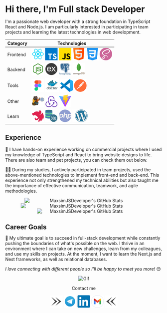 <h1 style="margin-bottom: 0;">Hi there, I'm Full stack Developer</h1>

I'm a passionate web developer with a strong foundation in TypeScript React and Node.js. I am particularly interested in participating in team projects and learning the latest technologies in web development.

<div style="margin-bottom: 20px">
<div align="center">
  <table style="display=block;">
    <thead>
      <tr>
        <th>Category</th>
        <th>Technologies</th>
      </tr>
    </thead>
    <tbody>
      <tr>
        <td>Frontend</td>
        <td>
          <a href="https://reactjs.org/" title="React" target="_blank"><img src="icons/react.png" width="40" alt="React" /></a>
          <a href="https://www.typescriptlang.org/" title="TypeScript" target="_blank"><img src="icons/typescript.png" width="40" alt="TypeScript" /></a>
          <a href="https://www.javascript.com/" title="JavaScript" target="_blank"><img src="icons/js.png" width="40" alt="JavaScript" /></a>
          <a href="https://html.com/" title="HTML" target="_blank"><img src="icons/html.png" width="40" alt="HTML" /></a>
          <a href="https://css.in.ua/" title="CSS" target="_blank"><img src="icons/css.png" width="40" alt="CSS" /></a>
          <a href="https://sass-lang.com/" title="SASS" target="_blank"><img src="icons/sass.png" width="40" alt="SASS" /></a>
        </td>
      </tr>
      <tr>
        <td>Backend</td>
        <td>
          <a href="https://nodejs.org/en" title="Node.js" target="_blank"><img src="icons/node.png" width="40" alt="Node.js" /></a>
          <a href="https://expressjs.com/ru/" title="Express" target="_blank"><img src="icons/express.png" width="40" alt="Express" /></a>
          <a href="https://www.postgresql.org/" title="PostgreSQL" target="_blank"><img src="icons/postgresql.png" width="40" alt="PostgreSQL" /></a>
          <a href="https://www.mongodb.com/" title="MongoDB" target="_blank"><img src="icons/mongodb.png" height="40" width="40" alt="MongoDB" /></a>
        </td>
      </tr>
      <tr>
        <td>Tools</td>
        <td>
          <a href="https://www.figma.com/" title="Figma" target="_blank"><img src="icons/figma.png" width="40" alt="Figma" /></a>
          <a href="https://www.docker.com/" title="Docker" target="_blank"><img src="icons/docker.png" width="45" alt="Docker" /></a>
          <a href="https://code.visualstudio.com/" title="VSCode" target="_blank"><img src="icons/vsCode.png" width="40" alt="VSCode" /></a>
          <a href="https://www.postman.com/" title="Postman" target="_blank"><img src="icons/postman.png" width="40" alt="Postman" /></a>
        </td>
      </tr>
      <tr>
        <td>Other</td>
        <td>
          <a href="https://zustand-demo.pmnd.rs/" title="Zustand" target="_blank"><img src="icons/zustand.png" width="40" alt="Zustand" /></a>
          <a href="https://redux.js.org/" title="Redux" target="_blank"><img src="icons/redux.png" width="40" alt="Redux" /></a>
          <a href="https://vitejs.dev/" title="Vite" target="_blank"><img src="icons/vite.png" width="40" alt="Vite" /></a>
        </td>
      </tr>
      <tr>
        <td>Learn</td>
        <td>
          <a href="https://nestjs.com/" title="NestJS" target="_blank"><img src="icons/nestJS.png" width="40" alt="NestJS" /></a>
          <a href="https://www.mysql.com/" title="MySQL" target="_blank"><img src="icons/sql.png" width="40" alt="MySQL" /></a>
          <a href="https://www.php.net/" title="PHP" target="_blank"><img src="icons/php.png" width="40" alt="PHP" /></a>
          <a href="https://developer.wordpress.org/" title="WordPress" target="_blank"><img src="icons/wordpress.png" height="40" alt="WordPress" /></a>
        </td>
      </tr>
    </tbody>
  </table>
  <!-- <a href="https://codetime.dev/ua/dashboard" target="_blank">
<img href="https://codetime.dev" alt="CodeTime Badge" src="https://img.shields.io/endpoint?style=social&color=222&url=https%3A%2F%2Fapi.codetime.dev%2Fshield%3Fid%3D25783%26project%3D%26in=0" height="20">
</a>
<a href="https://visitcount.itsvg.in">
  <img src="https://visitcount.itsvg.in/api?id=MaxsimJSDeveloper&label=Profile%20Views&pretty=true" height="20"/>
</a> -->
</div>
</div>

<h2>Experience</h2>

🚀 I have hands-on experience working on commercial projects where I used my knowledge of TypeScript and React to bring website designs to life. There are also team and pet projects, you can check them out below.

👨‍💻 During my studies, I actively participated in team projects, used the above-mentioned technologies to implement front-end and back-end. This experience not only strengthened my technical abilities but also taught me the importance of effective communication, teamwork, and agile methodologies.

<div align="center" style="display: flex; justify-content: center; flex-wrap: wrap; margin-bottom: 20px">
<img src="https://github-readme-stats.vercel.app/api?username=MaxsimJSDeveloper&theme=tokyonight&show_icons=true&hide_border=true&count_private=true" alt="MaxsimJSDeveloper's GitHub Stats" width="380"/>

<img src="https://github-readme-streak-stats.herokuapp.com/?user=MaxsimJSDeveloper&theme=tokyonight&hide_border=true" alt="MaxsimJSDeveloper's GitHub Stats" width="405"/>

<img src="https://github-readme-stats.vercel.app/api/top-langs/?username=MaxsimJSDeveloper&theme=tokyonight&show_icons=true&hide_border=true&layout=compact" alt="MaxsimJSDeveloper's GitHub Stats" width="300"/>
</div>

<h2 style="margin-bottom: 0;">Career Goals</h2>

🎯 My ultimate goal is to succeed in full-stack development while constantly pushing the boundaries of what's possible on the web. I thrive in an environment where I can take on new challenges, learn from my colleagues, and use my skills on projects. At the moment, I want to learn the Next.js and Nest frameworks, as well as relational databases.

<em>I love connecting with different people so I'll be happy to meet you more!</em> 😊

<div align="center">
  <img src="https://media.giphy.com/media/LnQjpWaON8nhr21vNW/giphy.gif" width="60" alt="Gif"/>
</div>

<div align="center">
<p>Сontact me</p>
<img src="icons/right.png" width="40" />
  <a href="https://t.me/JsWEB_Developer" title="Telegram" target="_blank"><img src="icons/tg.png" width="40" alt="Telegram" /></a>
  <a href="http://www.linkedin.com/in/maksymholovko/" title="LinkedIn" target="_blank"><img src="icons/linkedIn.webp" width="40" alt="LinkedIn" /></a>
  <a href="mailto:golovkomaksim852@gmail.com"><img src="icons/gmail.png" width="40" alt="Gmail" /></a>
  <img src="icons/left.png" width="40" />
</div>

